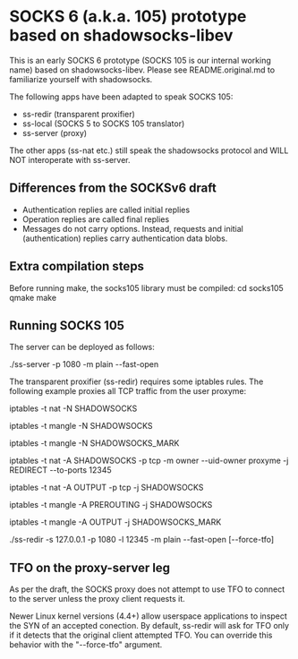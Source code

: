 # SOCKS 6 (a.k.a. 105) prototype based on shadowsocks-libev

This is an early SOCKS 6 prototype (SOCKS 105 is our internal working name) based on shadowsocks-libev. Please see README.original.md to familiarize yourself with shadowsocks.

The following apps have been adapted to speak SOCKS 105:
 * ss-redir (transparent proxifier)
 * ss-local (SOCKS 5 to SOCKS 105 translator)
 * ss-server (proxy)

The other apps (ss-nat etc.) still speak the shadowsocks protocol and WILL NOT interoperate with ss-server.

## Differences from the SOCKSv6 draft

 * Authentication replies are called initial replies
 * Operation replies are called final replies
 * Messages do not carry options. Instead, requests and initial (authentication) replies carry authentication data blobs.

## Extra compilation steps

Before running make, the socks105 library must be compiled:
cd socks105
qmake
make

## Running SOCKS 105

The server can be deployed as follows:

./ss-server -p 1080 -m plain --fast-open 


The transparent proxifier (ss-redir) requires some iptables rules. The following example proxies all TCP traffic from the user proxyme:

iptables -t nat -N SHADOWSOCKS

iptables -t mangle -N SHADOWSOCKS

iptables -t mangle -N SHADOWSOCKS_MARK

iptables -t nat -A SHADOWSOCKS -p tcp -m owner --uid-owner proxyme -j REDIRECT --to-ports 12345

iptables -t nat -A OUTPUT -p tcp -j SHADOWSOCKS

iptables -t mangle -A PREROUTING -j SHADOWSOCKS

iptables -t mangle -A OUTPUT -j SHADOWSOCKS_MARK


./ss-redir -s 127.0.0.1 -p 1080 -l 12345 -m plain --fast-open [--force-tfo]

## TFO on the proxy-server leg

As per the draft, the SOCKS proxy does not attempt to use TFO to connect to the server unless the proxy client requests it.

Newer Linux kernel versions (4.4+) allow userspace applications to inspect the SYN of an accepted conection. By default, ss-redir will ask for TFO only if it detects that the original client attempted TFO. You can override this behavior with the "--force-tfo" argument.

